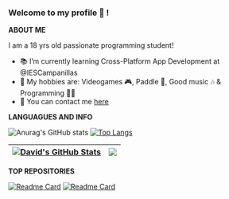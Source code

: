 ### Welcome to my profile 👋 !

**ABOUT ME**

I am a 18 yrs old passionate programming student!
- 📚 I’m currently learning Cross-Platform App Development at @IESCampanillas
- 👾 My hobbies are: Videogames 🎮, Paddle 🎾, Good music 🎶 & Programming 👨‍💻
- 💬 You can contact me [here](mailto:antunezdavid2003@gmail.com)

<!--
**DavidAntunezPerez/DavidAntunezPerez** is a ✨ _special_ ✨ repository because its `README.md` (this file) appears on your GitHub profile.

Here are some ideas to get you started:

- 🔭 I’m currently working on ...
- 🌱 I’m currently learning ...
- 👯 I’m looking to collaborate on ...
- 🤔 I’m looking for help with ...
- 💬 Ask me about ...
- 📫 How to reach me: ...
- 😄 Pronouns: ...
- ⚡ Fun fact: ...
-->
**LANGUAGUES AND INFO**

![Anurag's GitHub stats](https://github-readme-stats.vercel.app/api?username=DavidAntunezPerez&show_icons=true&theme=nord) [![Top Langs](https://github-readme-stats.vercel.app/api/top-langs/?username=DavidAntunezPerez&layout=compact)](https://github.com/DavidAntunezPerez)

| <a href="https://github.com/DavidAntunezPerez/"><img align="center" src="https://github-readme-stats.vercel.app/api?username=DavidAntunezPerez&show_icons=true&include_all_commits=true&theme=nord&hide_border=true" alt="David's GitHub Stats" /></a> | <a href="https://github.com/DavidAntunezPerez"><img align="center" src="https://github-readme-stats.vercel.app/api/top-langs/?username=DavidAntunezPerez&layout=compact&theme=nord&hide_border=true" /></a> |
| ------------- | ------------- |



**TOP REPOSITORIES**

[![Readme Card](https://github-readme-stats.vercel.app/api/pin/?username=DavidAntunezPerez&repo=programming_exercises)](https://github.com/DavidAntunezPerez/programming_exercises) [![Readme Card](https://github-readme-stats.vercel.app/api/pin/?username=DavidAntunezPerez&repo=halloween)](https://github.com/DavidAntunezPerez/halloween)




